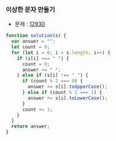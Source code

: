 ### 이상한 문자 만들기

- 문제 : [12930](https://programmers.co.kr/learn/courses/30/lessons/12930)

~~~javascript
function solution(s) {
  var answer = "";
  let count = 0;
  for (let i = 0; i < s.length; i++) {
    if (s[i] === " ") {
      count = 0;
      answer += " ";
    } else if (s[i] !== " ") {
      if (count % 2 === 0) {
        answer += s[i].toUpperCase();
      } else if (count % 2 === 1) {
        answer += s[i].toLowerCase();
      }
      count += 1;
    }
  }
  return answer;
}
~~~

